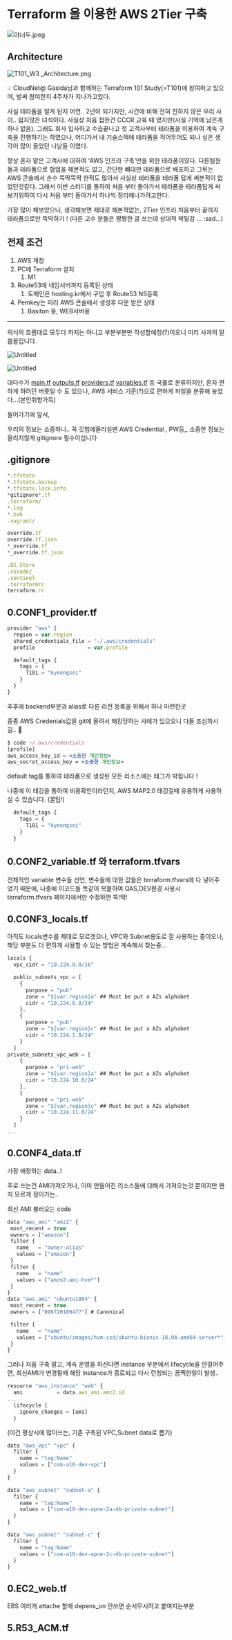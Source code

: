 # Terraform 을 이용한 AWS 2Tier 구축

![야너두.jpeg](img/야너두.jpeg)

## Architecture

![T101_W3 _Architecture.png](img/T101_W3_Architecture.png)

<aside>
💡 CloudNet@ Gasida님과 함께하는 Terraform 101 Study(=T101)에 참여하고 있으며, 벌써 참여한지 4주차가 지나가고있다.

사실 테라폼을 알게 된지 어연.. 2년이 되가지만, 시간에 비해 전혀 친하지 않은 우리 사이.. 쉽지않은 녀석이다. 사실상 처음 접한건 CCCR 교육 때 였지만(사실 기억에 남은게 하나 없음), 그래도 회사 입사하고 수습끝나고 첫 고객사부터 테라폼을 이용하여 계속 구축을 진행하기는 하였으나, 어디가서 내 기술스택에 테라폼을 적어두어도 되나 싶은 생각이 많이 들었던 나날들 이였다.

항상 혼자 맡은 고객사에 대하여 ‘AWS 인프라 구축’만을 위한 테라폼이였다. 다른팀원들과 테라폼으로 협업을 해본적도 없고, 간단한 뼈대만 테라폼으로 배포하고 그뒤는 AWS 콘솔에서 손수 뚝딱뚝딱 한적도 많아서 사실상 테라폼을 테라폼 답게 써본적이 없었던것같다. 그래서 이번 스터디를 통하여 처음 부터 돌아가서 테라폼을 테라폼답게 써보기위하여 다시 처음 부터 돌아가서 하나씩 정리해나가려고한다.

가장 많이 해보았으나, 생각해보면 제대로 해본적없는,
2Tier 인프라 처음부터 끝까지 테라폼으로만 뚝딱하기 !
(다른 고수 분들은 짱짱한 글 쓰는데 상대적 박탈감 … :sad…)

</aside>

## 전제 조건

1. AWS 계정
2. PC에 Terraform 설치
    1. M1
3. Route53에 네임서버까지 등록된 상태
    1. 도메인은 hosting.kr에서 구입 후 Route53 NS등록
4. Pemkey는 미리 AWS 콘솔에서 생성후 다운 받은 상태
    1. Basiton 용, WEB서버용 

---

의식의 흐름대로 모두다 까지는 아니고 부분부분만 작성할예정(?)이오니 미리 사과의 말씀올립니다.

![Untitled](img/vs.png)

![Untitled](img/github.png)

대다수가 [main.tf](http://main.tf) [outputs.tf](http://outputs.tf) [providers.tf](http://providers.tf) [variables.tf](http://variables.tf) 등 국룰로 분류하지만, 혼자 편하게 하려던 버릇일 수 도 있으나, AWS 서비스 기준(?)으로 편하게 파일을 분류해 놓았다…(본인취향가득)

들어가기에 앞서,

우리의 정보는 소중하니.. 꼭 깃헙에올리실땐 AWS Credential , PW등,, 소중한 정보는 올리지않게 gitignore 필수이십니다

## .gitignore

```jsx
*.tfstate
*.tfstate.backup
*.tfstate.lock.info
*gitignore*.tf
.terraform/
*.log
*.bak
.vagrant/

override.tf
override.tf.json
*_override.tf
*_override.tf.json

.DS_Store
.vscode/
.sentinel
.terraformrc
terraform.rc
```

## 0.CONF1_provider.tf

```jsx
provider "aws" {
  region = var.region
  shared_credentials_file = "~/.aws/credentials"
  profile                 = var.profile

  default_tags {
    tags = {
      T101 = "kyeongsei"
    }
  }  
}
```

추후에 backend부분과 alias로 다른 리전 등록을 위해서 하나 마련한곳

종종 AWS Credenials값을 git에 올려서 해킹당하는 사례가 있으오니 다들 조심하시길.. 🙏

```jsx
$ code ~/.aws/credentials
[profile]
aws_access_key_id = <소중한 개인정보>
aws_secret_access_key = <소중한 개인정보>
```

default tag를 통하여 테라폼으로 생성된 모든 리소스에는 태그가 박힙니다 !

나중에 이 태깅을 통하여 비용확인이라던지, AWS MAP2.0 태깅걸때 유용하게 사용하실 수 있습니다. (꿀팁!)

```jsx
  default_tags {
    tags = {
      T101 = "kyeongsei"
    }
  } 
```

## 0.CONF2_variable.tf 와 terraform.tfvars

전체적인 variable 변수들 선언, 변수들에 대한 값들은 terraform.tfvars에 다 넣어주었기 때문에, 나중에 이코드들 똑같이 복붙하여 QAS,DEV환경 사용시 terraform.tfvars 페이지에서만 수정하면 뚝!딱!

## 0.CONF3_locals.tf

아직도 locals변수를 제대로 모르겟으나, VPC와 Subnet용도로 잘 사용하는 중이오나, 해당 부분도 더 편하게 사용할 수 있는 방법은 계속해서 찾는중…

```jsx
locals {
  vpc_cidr = "10.224.0.0/16"

  public_subnets_vpc = [
    {
      purpose = "pub"
      zone = "${var.region}a" ## Must be put a AZs alphabet
      cidr = "10.224.0.0/24"
    },
    {
      purpose = "pub"
      zone = "${var.region}c" ## Must be put a AZs alphabet
      cidr = "10.224.1.0/24"
    }
  ]
private_subnets_vpc_web = [
    {
      purpose = "pri-web"
      zone = "${var.region}a" ## Must be put a AZs alphabet
      cidr = "10.224.10.0/24"
    },
    {
      purpose = "pri-web"
      zone = "${var.region}c" ## Must be put a AZs alphabet
      cidr = "10.224.11.0/24"
    }
  ]
...
```

## 0.CONF4_data.tf

가장 애정하는 data..! 

주로 쓰는건 AMI가져오거나, 이미 만들어진 리소스들에 대해서 가져오는것 뿐이지만 왠지 모르게 정이가는..

최신 AMI 불러오는 code

```jsx
data "aws_ami" "amz2" {
 most_recent = true
 owners = ["amazon"]
 filter {
   name   = "owner-alias"
   values = ["amazon"]
 }
 filter {
   name   = "name"
   values = ["amzn2-ami-hvm*"]
 }
}
data "aws_ami" "ubuntu1804" {
 most_recent = true
 owners = ["099720109477"] # Canonical

 filter {
   name   = "name"
   values = ["ubuntu/images/hvm-ssd/ubuntu-bionic-18.04-amd64-server*"]
 }
}
```

그러나 처음 구축 말고, 계속 운영을 하신다면 instance 부분에서 lifecycle을 안걸어주면, 최신AMI가 변경될때 해당 instance가 종료되고 다시 런칭되는 끔찍한일이 발생..

```jsx
resource "aws_instance" "web" {
  ami           = data.aws_ami.amz2.id
...
  lifecycle {
    ignore_changes = [ami]
  }
```

(이건 평상시에 많이쓰는, 기존 구축된 VPC,Subnet data로 뽑기)

```jsx
data "aws_vpc" "vpc" {
  filter {
    name = "tag:Name"
    values = ["com-a10-dev-vpc"]
  }
}

data "aws_subnet" "subnet-a" {
  filter {
    name = "tag:Name"
    values = ["com-a10-dev-apne-2a-db-private-subnet"]
  }
}

data "aws_subnet" "subnet-c" {
  filter {
    name = "tag:Name"
    values = ["com-a10-dev-apne-2c-db-private-subnet"]
  }
}
```

## 0.EC2_web.tf

EBS 여러개 attache 할때 depens_on 안쓰면 순서무시하고 붙여지는부분

## 5.R53_ACM.tf